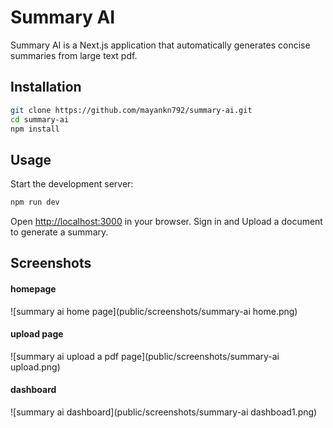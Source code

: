 # Summary AI

Summary AI is a Next.js application that automatically generates concise summaries from large text pdf.

## Installation

```bash
git clone https://github.com/mayankn792/summary-ai.git
cd summary-ai
npm install
```

## Usage

Start the development server:

```bash
npm run dev
```

Open [http://localhost:3000](http://localhost:3000) in your browser. Sign in and Upload a document to generate a summary.

## Screenshots

#### homepage

![summary ai home page](public/screenshots/summary-ai home.png)

#### upload page

![summary ai upload a pdf page](public/screenshots/summary-ai upload.png)

#### dashboard

![summary ai dashboard](public/screenshots/summary-ai dashboad1.png)

